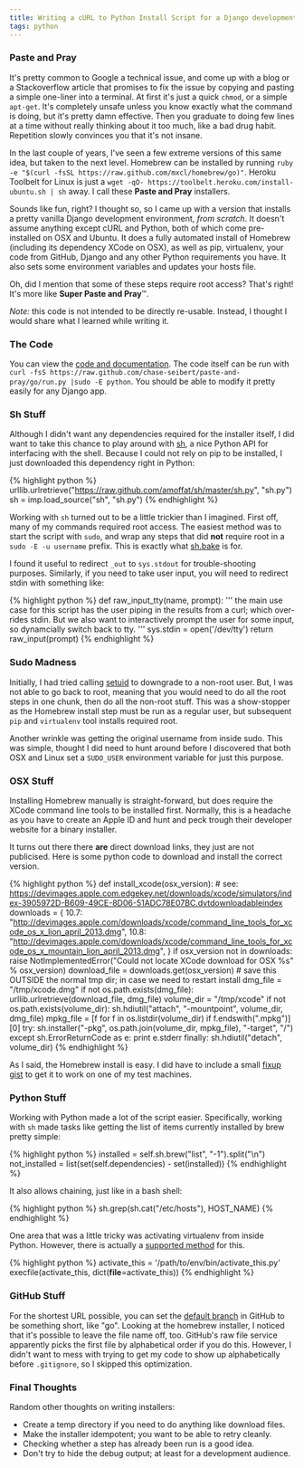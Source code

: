 ```yaml
---
title: Writing a cURL to Python Install Script for a Django development environment
tags: python
---
```


### Paste and Pray

It's pretty common to Google a technical issue, and come up with a blog or a Stackoverflow article that promises to fix the issue by copying and pasting a simple one-liner into a terminal. At first it's just a quick `chmod`, or a simple `apt-get`. It's completely unsafe unless you know exactly what the command is doing, but it's pretty damn effective. Then you graduate to doing few lines at a time without really thinking about it too much, like a bad drug habit. Repetition slowly convinces you that it's not insane.

In the last couple of years, I've seen a few extreme versions of this same idea, but taken to the next level. Homebrew can be installed by running `ruby -e "$(curl -fsSL https://raw.github.com/mxcl/homebrew/go)"`. Heroku Toolbelt for Linux is just a `wget -qO- https://toolbelt.heroku.com/install-ubuntu.sh | sh` away. I call these __Paste and Pray__ installers.

Sounds like fun, right? I thought so, so I came up with a version that installs a pretty vanilla Django development environment, _from scratch_. It doesn't assume anything except cURL and Python, both of which come pre-installed on OSX and Ubuntu. It does a fully automated install of Homebrew (including its dependency XCode on OSX), as well as pip, virtualenv, your code from GitHub, Django and any other Python requirements you have. It also sets some environment variables and updates your hosts file.

Oh, did I mention that some of these steps require root access? That's right! It's more like __Super Paste and Pray__&trade;.

_Note:_ this code is not intended to be directly re-usable. Instead, I thought I would share what I learned while writing it.

### The Code

You can view the [code and documentation](https://github.com/chase-seibert/paste-and-pray). The code itself can be run with `curl -fsS https://raw.github.com/chase-seibert/paste-and-pray/go/run.py |sudo -E python`. You should be able to modify it pretty easily for any Django app.

### Sh Stuff

Although I didn't want any dependencies required for the installer itself, I did want to take this chance to play around with [sh](https://github.com/amoffat/sh), a nice Python API for interfacing with the shell. Because I could not rely on pip to be installed, I just downloaded this dependency right in Python:

{% highlight python %}
urllib.urlretrieve("https://raw.github.com/amoffat/sh/master/sh.py", "sh.py")
sh = imp.load_source("sh", "sh.py")
{% endhighlight %}

Working with `sh` turned out to be a little trickier than I imagined. First off, many of my commands required root access. The easiest method was to start the script with `sudo`, and wrap any steps that did __not__ require root in a `sudo -E -u username` prefix. This is exactly what [sh.bake](http://amoffat.github.io/sh/#baking) is for.

I found it useful to redirect `_out` to `sys.stdout` for trouble-shooting purposes. Similarly, if you need to take user input, you will need to redirect stdin with something like:

{% highlight python %}
def raw_input_tty(name, prompt):
    ''' the main use case for this script has the user piping in the results from
    a curl; which over-rides stdin. But we also want to interactively prompt the user
    for some input, so dynamcially switch back to tty. '''
    sys.stdin = open('/dev/tty')
    return raw_input(prompt)
{% endhighlight %}

### Sudo Madness

Initially, I had tried calling [setuid](http://docs.python.org/2/library/os.html#os.setuid) to downgrade to a non-root user. But, I was not able to go back to root, meaning that you would need to do all the root steps in one chunk, then do all the non-root stuff. This was a show-stopper as the Homebrew install step must be run as a regular user, but subsequent `pip` and `virtualenv` tool installs required root.

Another wrinkle was getting the original username from inside sudo. This was simple, thought I did need to hunt around before I discovered that both OSX and Linux set a `SUDO_USER` environment variable for just this purpose.

### OSX Stuff

Installing Homebrew manually is straight-forward, but does require the XCode command line tools to be installed first. Normally, this is a headache as you have to create an Apple ID and hunt and peck trough their developer website for a binary installer.

It turns out there there __are__ direct download links, they just are not publicised. Here is some python code to download and install the correct version.

{% highlight python %}
def install_xcode(osx_version):
    # see: https://devimages.apple.com.edgekey.net/downloads/xcode/simulators/index-3905972D-B609-49CE-8D06-51ADC78E07BC.dvtdownloadableindex
    downloads = {
        10.7: "http://devimages.apple.com/downloads/xcode/command_line_tools_for_xcode_os_x_lion_april_2013.dmg",
        10.8: "http://devimages.apple.com/downloads/xcode/command_line_tools_for_xcode_os_x_mountain_lion_april_2013.dmg",
    }
    if osx_version not in downloads:
        raise NotImplementedError("Could not locate XCode download for OSX %s" % osx_version)
    download_file = downloads.get(osx_version)
    # save this OUTSIDE the normal tmp dir; in case we need to restart install
    dmg_file = "/tmp/xcode.dmg"
    if not os.path.exists(dmg_file):
        urllib.urlretrieve(download_file, dmg_file)
    volume_dir = "/tmp/xcode"
    if not os.path.exists(volume_dir):
        sh.hdiutil("attach", "-mountpoint", volume_dir, dmg_file)
    mpkg_file = [f for f in os.listdir(volume_dir) if f.endswith(".mpkg")][0]
    try:
        sh.installer("-pkg", os.path.join(volume_dir, mpkg_file), "-target", "/")
    except sh.ErrorReturnCode as e:
        print e.stderr
    finally:
        sh.hdiutil("detach", volume_dir)
{% endhighlight %}

As I said, the Homebrew install is easy. I did have to include a small [fixup gist](https://gist.github.com/rpavlik/768518/raw/fix_homebrew.rb) to get it to work on one of my test machines.

### Python Stuff

Working with Python made a lot of the script easier. Specifically, working with `sh` made tasks like getting the list of items currently installed by brew pretty simple:

{% highlight python %}
installed = self.sh.brew("list", "-1").split("\n")
not_installed = list(set(self.dependencies) - set(installed))
{% endhighlight %}

It also allows chaining, just like in a bash shell:

{% highlight python %}
sh.grep(sh.cat("/etc/hosts"), HOST_NAME)
{% endhighlight %}

One area that was a little tricky was activating virtualenv from inside Python. However, there is actually a [supported method](http://www.virtualenv.org/en/latest/#using-virtualenv-without-bin-python) for this.

{% highlight python %}
activate_this = '/path/to/env/bin/activate_this.py'
execfile(activate_this, dict(__file__=activate_this))
{% endhighlight %}

### GitHub Stuff

For the shortest URL possible, you can set the [default branch](https://help.github.com/articles/setting-the-default-branch) in GitHub to be something short, like "go". Looking at the homebrew installer, I noticed that it's possible to leave the file name off, too. GitHub's raw file service apparently picks the first file by alphabetical order if you do this. However, I didn't want to mess with trying to get my code to show up alphabetically before `.gitignore`, so I skipped this optimization.

### Final Thoughts

Random other thoughts on writing installers:

- Create a temp directory if you need to do anything like download files.
- Make the installer idempotent; you want to be able to retry cleanly.
- Checking whether a step has already been run is a good idea.
- Don't try to hide the debug output; at least for a development audience.

